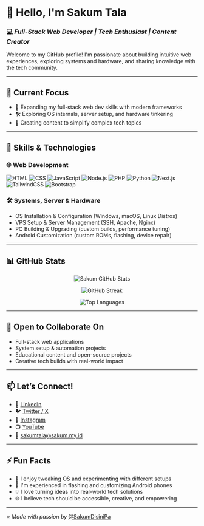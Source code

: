 # 👋 Hello, I'm Sakum Tala

### 💻 *Full-Stack Web Developer | Tech Enthusiast | Content Creator*

Welcome to my GitHub profile! I'm passionate about building intuitive web experiences, exploring systems and hardware, and sharing knowledge with the tech community.

---

## 🔭 Current Focus

- 🚀 Expanding my full-stack web dev skills with modern frameworks
- 🛠️ Exploring OS internals, server setup, and hardware tinkering
- 🎥 Creating content to simplify complex tech topics

---

## 🧠 Skills & Technologies

### 🌐 Web Development
![HTML](https://img.shields.io/badge/HTML-E34F26?style=flat-square&logo=html5&logoColor=white)
![CSS](https://img.shields.io/badge/CSS-1572B6?style=flat-square&logo=css3&logoColor=white)
![JavaScript](https://img.shields.io/badge/JavaScript-F7DF1E?style=flat-square&logo=javascript&logoColor=black)
![Node.js](https://img.shields.io/badge/Node.js-339933?style=flat-square&logo=node.js&logoColor=white)
![PHP](https://img.shields.io/badge/PHP-777BB4?style=flat-square&logo=php&logoColor=white)
![Python](https://img.shields.io/badge/Python-3776AB?style=flat-square&logo=python&logoColor=white)
![Next.js](https://img.shields.io/badge/Next.js-000000?style=flat-square&logo=next.js&logoColor=white)
![TailwindCSS](https://img.shields.io/badge/TailwindCSS-38B2AC?style=flat-square&logo=tailwind-css&logoColor=white)
![Bootstrap](https://img.shields.io/badge/Bootstrap-7952B3?style=flat-square&logo=bootstrap&logoColor=white)

### 🛠️ Systems, Server & Hardware
- OS Installation & Configuration (Windows, macOS, Linux Distros)
- VPS Setup & Server Management (SSH, Apache, Nginx)
- PC Building & Upgrading (custom builds, performance tuning)
- Android Customization (custom ROMs, flashing, device repair)

---

## 📊 GitHub Stats

<p align="center">
  <img src="https://github-readme-stats.vercel.app/api?username=SakumDisiniPa&show_icons=true&theme=tokyonight" alt="Sakum GitHub Stats" />
</p>

<p align="center">
  <img src="https://streak-stats.demolab.com/?user=SakumDisiniPa&theme=tokyonight" alt="GitHub Streak" />
</p>

<p align="center">
  <img src="https://github-readme-stats.vercel.app/api/top-langs/?username=SakumDisiniPa&layout=compact&theme=tokyonight" alt="Top Languages" />
</p>

---

## 🤝 Open to Collaborate On

- Full-stack web applications
- System setup & automation projects
- Educational content and open-source projects
- Creative tech builds with real-world impact

---

## 📫 Let’s Connect!

- 💼 [LinkedIn](https://www.linkedin.com/in/sakum-tala-6b304a348/)
- 🐦 [Twitter / X](https://x.com/SakumT57692)
- 📸 [Instagram](https://www.instagram.com/psakum)
- 📺 [YouTube](https://youtube.com/@SAKUM_DISINI_PA)
- 📧 [sakumtala@sakum.my.id](mailto:sakumtala@sakum.my.id)

---

## ⚡ Fun Facts

- 🔧 I enjoy tweaking OS and experimenting with different setups
- 📱 I'm experienced in flashing and customizing Android phones
- 💡 I love turning ideas into real-world tech solutions
- 🌐 I believe tech should be accessible, creative, and empowering

---

⭐ *Made with passion by* [@SakumDisiniPa](https://github.com/SakumDisiniPa)
